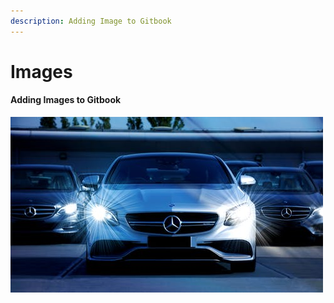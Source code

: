 ```yaml
---
description: Adding Image to Gitbook
---
```


# Images

#### Adding Images to Gitbook

![](../.gitbook/assets/pexels-photo-120049.jpeg)

